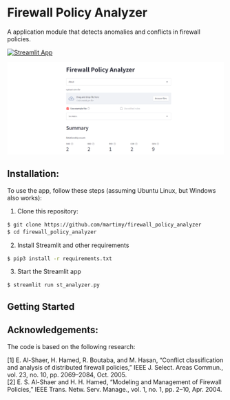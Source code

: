 # Firewall Policy Analyzer

A application module that detects anomalies and conflicts in firewall policies.

[![Streamlit App](https://static.streamlit.io/badges/streamlit_badge_black_white.svg)](https://martimy-firewall-policy-analyzer-st-analyzer-ust3ul.streamlit.app/)

![Streamlit screeshot](img/screen_1.png)

## Installation:

To use the app, follow these steps (assuming Ubuntu Linux, but Windows also works):

1. Clone this repository:

```bash
$ git clone https://github.com/martimy/firewall_policy_analyzer
$ cd firewall_policy_analyzer
```

2. Install Streamlit and other requirements

```bash
$ pip3 install -r requirements.txt
```

3. Start the Streamlit app

```bash
$ streamlit run st_analyzer.py
```

## Getting Started

<to be completed>

## Acknowledgements:

The code is based on the following research:

[1] E. Al-Shaer, H. Hamed, R. Boutaba, and M. Hasan, “Conflict classification and analysis of distributed firewall policies,” IEEE J. Select. Areas Commun., vol. 23, no. 10, pp. 2069–2084, Oct. 2005.  
[2] E. S. Al-Shaer and H. H. Hamed, “Modeling and Management of Firewall Policies,” IEEE Trans. Netw. Serv. Manage., vol. 1, no. 1, pp. 2–10, Apr. 2004.

